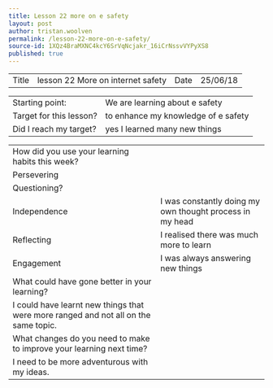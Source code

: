```yaml
---
title: Lesson 22 more on e safety
layout: post
author: tristan.woolven
permalink: /lesson-22-more-on-e-safety/
source-id: 1XQz4BraMXNC4kcY6SrVqNcjakr_16iCrNssvVYPyXS8
published: true
---
```

<table>
  <tr>
    <td>Title</td>
    <td>lesson 22 More on internet safety</td>
    <td>Date</td>
    <td>25/06/18</td>
  </tr>
</table>


<table>
  <tr>
    <td>Starting point:</td>
    <td>We are learning about e safety</td>
  </tr>
  <tr>
    <td>Target for this lesson?</td>
    <td>to enhance my knowledge of e safety</td>
  </tr>
  <tr>
    <td>Did I reach my target?</td>
    <td>yes I learned many new things</td>
  </tr>
</table>


<table>
  <tr>
    <td>How did you use your learning habits this week?</td>
    <td></td>
  </tr>
  <tr>
    <td>Persevering</td>
    <td></td>
  </tr>
  <tr>
    <td>Questioning?</td>
    <td></td>
  </tr>
  <tr>
    <td>Independence</td>
    <td>I was constantly doing my own thought process in my head</td>
  </tr>
  <tr>
    <td>Reflecting</td>
    <td>I realised there was much more to learn</td>
  </tr>
  <tr>
    <td>Engagement</td>
    <td>I was always answering new things</td>
  </tr>
  <tr>
    <td>What could have gone better in your learning?</td>
    <td></td>
  </tr>
  <tr>
    <td>I could have learnt new things that were more ranged and not all on the same topic.</td>
    <td></td>
  </tr>
  <tr>
    <td>What changes do you need to make to improve your learning next time?</td>
    <td></td>
  </tr>
  <tr>
    <td>I need to be more adventurous with my ideas.</td>
    <td></td>
  </tr>
</table>


